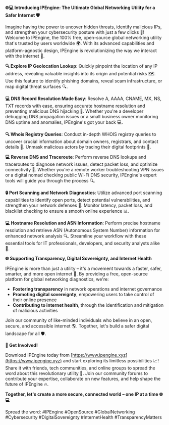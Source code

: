 **🌐💻 Introducing IPEngine: The Ultimate Global Networking Utility for a Safer Internet 🛡️**

Imagine having the power to uncover hidden threats, identify malicious IPs, and strengthen your cybersecurity posture with just a few clicks 🚀! Welcome to IPEngine, the 100% free, open-source global networking utility that's trusted by users worldwide 🌍. With its advanced capabilities and platform-agnostic design, IPEngine is revolutionizing the way we interact with the internet 📡.

**🔍 Explore IP Geolocation Lookup**: Quickly pinpoint the location of any IP address, revealing valuable insights into its origin and potential risks 🗺️. Use this feature to identify phishing domains, reveal scam infrastructure, or map digital threat surfaces 🔍.

**💻 DNS Record Resolution Made Easy**: Resolve A, AAAA, CNAME, MX, NS, TXT records with ease, ensuring accurate hostname resolution and preventing malicious DNS hijacking 🚫. Whether you're a developer debugging DNS propagation issues or a small business owner monitoring DNS uptime and anomalies, IPEngine's got your back 💻.

**🔍 Whois Registry Queries**: Conduct in-depth WHOIS registry queries to uncover crucial information about domain owners, registrars, and contact details 📝. Unmask malicious actors by tracing their digital footprints 🔎.

**💻 Reverse DNS and Traceroute**: Perform reverse DNS lookups and traceroutes to diagnose network issues, detect packet loss, and optimize connectivity 🔄. Whether you're a remote worker troubleshooting VPN issues or a digital nomad checking public Wi-Fi DNS security, IPEngine's expert tools will guide you through the process 🔍.

**🔒 Port Scanning and Network Diagnostics**: Utilize advanced port scanning capabilities to identify open ports, detect potential vulnerabilities, and strengthen your network defenses 💪. Monitor latency, packet loss, and blacklist checking to ensure a smooth online experience 📊.

**💻 Hostname Resolution and ASN Information**: Perform precise hostname resolution and retrieve ASN (Autonomous System Number) information for enhanced network analysis 🔍. Streamline your workflow with these essential tools for IT professionals, developers, and security analysts alike 💼.

**🌐 Supporting Transparency, Digital Sovereignty, and Internet Health**

IPEngine is more than just a utility – it's a movement towards a faster, safer, smarter, and more open internet 🚀. By providing a free, open-source platform for global networking diagnostics, we're:

* **Fostering transparency** in network operations and internet governance
* **Promoting digital sovereignty**, empowering users to take control of their online presence
* **Contributing to internet health**, through the identification and mitigation of malicious activities

Join our community of like-minded individuals who believe in an open, secure, and accessible internet 🌎. Together, let's build a safer digital landscape for all 🛡️.

**🚀 Get Involved!**

Download IPEngine today from [https://www.ipengine.xyz](https://www.ipengine.xyz) and start exploring its limitless possibilities 📈! Share it with friends, tech communities, and online groups to spread the word about this revolutionary utility 💬. Join our community forums to contribute your expertise, collaborate on new features, and help shape the future of IPEngine 🔥.

**Together, let's create a more secure, connected world – one IP at a time 🌐💻**

Spread the word: #IPEngine #OpenSource #GlobalNetworking #Cybersecurity #DigitalSovereignty #InternetHealth #TransparencyMatters